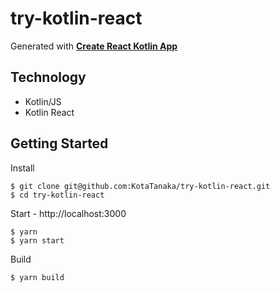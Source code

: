 # try-kotlin-react

Generated with **[Create React Kotlin App](https://github.com/JetBrains/create-react-kotlin-app)**

## Technology

* Kotlin/JS
* Kotlin React

## Getting Started

Install

```
$ git clone git@github.com:KotaTanaka/try-kotlin-react.git
$ cd try-kotlin-react
```

Start - http://localhost:3000

```
$ yarn
$ yarn start
```

Build

```
$ yarn build
```

